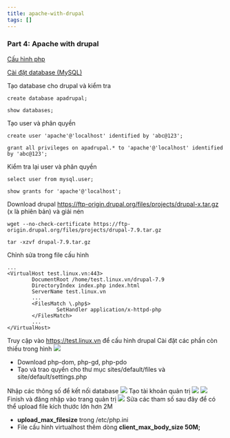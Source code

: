 ```yaml
---
title: apache-with-drupal
tags: []
---
```


### Part 4: Apache with drupal
[Cấu hình php](https://github.com/nicehs/webserver/blob/main/apache/apache-with-php.md)

[Cài đặt database (MySQL)](https://github.com/nicehs/webserver/blob/main/database-mariadb.md)  

Tạo database cho drupal và kiểm tra
```
create database apadrupal;

show databases;
```
Tạo user và phân quyền
```
create user 'apache'@'localhost' identified by 'abc@123';

grant all privileges on apadrupal.* to 'apache'@'localhost' identified by 'abc@123';
```
Kiểm tra lại user và phân quyền
```
select user from mysql.user;

show grants for 'apache'@'localhost';
```
Download drupal https://ftp-origin.drupal.org/files/projects/drupal-x.tar.gz (x là phiên bản) và giải nén
```
wget --no-check-certificate https://ftp-origin.drupal.org/files/projects/drupal-7.9.tar.gz

tar -xzvf drupal-7.9.tar.gz
```
Chỉnh sửa trong file cấu hình
```
...
<VirtualHost test.linux.vn:443>
        DocumentRoot /home/test.linux.vn/drupal-7.9
        DirectoryIndex index.php index.html
        ServerName test.linux.vn
        ...
        <FilesMatch \.php$>
                SetHandler application/x-httpd-php
        </FilesMatch>
        ...
</VirtualHost>
```
Truy cập vào https://test.linux.vn để cấu hình drupal
Cài đặt các phần còn thiếu trong hình
![](image-kl6060fh.png)
- Download php-dom, php-gd, php-pdo
- Tạo và trao quyền cho thư mục sites/default/files và site/default/settings.php

Nhập các thông số để kết nối database
![](image-kl622pfy.png)
Tạo tài khoản quản trị
![](image-kl627vgb.png)
![](image-kl628lx3.png)
Finish và đăng nhập vào trang quản trị
![](image-kl62b8pk.png)
Sửa các tham số sau đây để có thể upload file kích thước lớn hơn 2M
- **upload_max_filesize** trong /etc/php.ini
- File cấu hình virtualhost thêm dòng **client_max_body_size 50M;**
